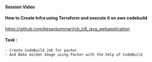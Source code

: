#### Session Video

#### How to Create Infra using Terraform and execute it on aws codebuild

https://github.com/kesavkummari/cb_b9_java_webapplication

#### Task :
    - Create CodeBuild Job for packer
    - And Bake Golden Image using Packer with the help of CodeBuild
